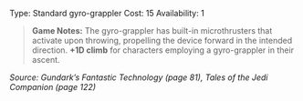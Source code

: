 Type: Standard gyro-grappler
Cost: 15
Availability: 1

> **Game Notes:** 
> The gyro-grappler has built-in microthrusters that activate upon throwing, propelling the device forward in the intended direction. **+1D climb** for characters employing a gyro-grappler in their ascent. 

*Source: Gundark’s Fantastic Technology (page 81), Tales of the Jedi Companion (page 122)*